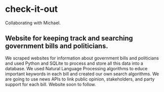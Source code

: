 # check-it-out
Collaborating with Michael.

## Website for keeping track and searching government bills and politicians.

We scraped websites for information about government bills and politicians and used Python and SQLite to process and store all this data into a database. 
We used Natural Language Processing algorithms to educe important keywords in each bill and created our own search algorithms. 
We are going to use news APIs to link public opinion, stakeholders, and party support for each bill. 
Website soon to follow. 

